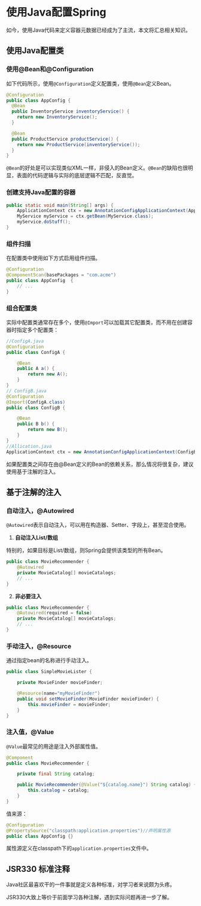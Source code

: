 # 使用Java配置Spring

如今，使用Java代码来定义容器元数据已经成为了主流，本文将汇总相关知识。

## 使用Java配置类

### 使用@Bean和@Configuration

如下代码所示，使用`@Configuration`定义配置类，使用`@Bean`定义Bean。

```java
@Configuration
public class AppConfig {
  @Bean
  public InventoryService inventoryService() {
    return new InventoryService();
  }

  @Bean
  public ProductService productService() {
    return new ProductService(inventoryService());
  }
}
```

`@Bean`的好处是可以实现类似XML一样，非侵入的Bean定义。`@Bean`的缺陷也很明显，表面的代码逻辑与实际的底层逻辑不匹配，反直觉。

### 创建支持Java配置的容器

```java
public static void main(String[] args) {
	ApplicationContext ctx = new AnnotationConfigApplicationContext(AppConfig.class);
	MyService myService = ctx.getBean(MyService.class);
	myService.doStuff();
}
```

### 组件扫描

在配置类中使用如下方式启用组件扫描。

```java
@Configuration
@ComponentScan(basePackages = "com.acme")
public class AppConfig  {
	// ...
}
```

### 组合配置类

实际中配置类通常存在多个，使用`@Import`可以加载其它配置类，而不用在创建容器时指定多个配置类：

```java
//ConfigA.java
@Configuration
public class ConfigA {

	@Bean
	public A a() {
		return new A();
	}
}
// ConfigB.java
@Configuration
@Import(ConfigA.class)
public class ConfigB {

	@Bean
	public B b() {
		return new B();
	}
}
//Allication.java
ApplicationContext ctx = new AnnotationConfigApplicationContext(ConfigB.class);
```

如果配置类之间存在由@Bean定义的Bean的依赖关系，那么情况将很复杂，建议使用基于注解的注入。

## 基于注解的注入

### 自动注入，@Autowired

`@Autowired`表示自动注入，可以用在构造器、Setter、字段上，甚至混合使用。

1. **自动注入List/数组**

特别的，如果目标是List/数组，则Spring会提供该类型的所有Bean。

```java
public class MovieRecommender {
	@Autowired
	private MovieCatalog[] movieCatalogs;
	// ...
}
```

2. **非必要注入**

```java
public class MovieRecommender {
	@Autowired(required = false)
	private MovieCatalog[] movieCatalogs;
	// ...
}
```

### 手动注入，@Resource

通过指定bean的名称进行手动注入。

```java
public class SimpleMovieLister {

	private MovieFinder movieFinder;

	@Resource(name="myMovieFinder")
	public void setMovieFinder(MovieFinder movieFinder) {
		this.movieFinder = movieFinder;
	}
}
```

### 注入值，@Value

`@Value`最常见的用途是注入外部属性值。

```java
@Component
public class MovieRecommender {

    private final String catalog;

    public MovieRecommender(@Value("${catalog.name}") String catalog) {
        this.catalog = catalog;
    }
}
```

值来源：

```java
@Configuration
@PropertySource("classpath:application.properties")//声明属性源
public class AppConfig {}
```

属性源定义在classpath下的`application.properties`文件中。

## JSR330 标准注释

Java社区最喜欢干的一件事就是定义各种标准，对学习者来说颇为头疼。

JSR330大致上等价于前面学习各种注解，遇到实际问题再进一步了解。
